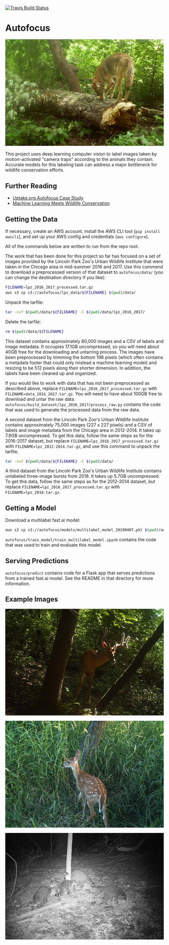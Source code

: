 [![Travis Build Status](https://img.shields.io/travis/uptake/autofocus.svg?label=travis&logo=travis&branch=master)](https://travis-ci.org/uptake/autofocus)

# Autofocus

![coyote](./gallery/coyote1.jpg)

This project uses deep learning computer vision to label images taken by motion-activated "camera traps" according to the animals they contain. Accurate models for this labeling task can address a major bottleneck for wildlife conservation efforts.

## Further Reading

- [Uptake.org Autofocus Case Study](https://www.uptake.org/impact/special-projects)
- [Machine Learning Meets Wildlife Conservation](https://www.lpzoo.org/blog/machine-learning-meets-wildlife-conservation)

## Getting the Data

If necessary, create an AWS account, install the AWS CLI tool (`pip install awscli`), and set up your AWS config and credentials (`aws configure`).

All of the commands below are written to run from the repo root.

The work that has been done for this project so far has focused on a set of images provided by the Lincoln Park Zoo's Urban Wildlife Institute that were taken in the Chicago area in mid-summer 2016 and 2017. Use this commend to download a preprocessed version of that dataset to `autofocus/data/` (you can change the destination directory if you like):

```bash
FILENAME=lpz_2016_2017_processed.tar.gz
aws s3 cp s3://autofocus/lpz_data/${FILENAME} $(pwd)/data/
```

Unpack the tarfile:

```bash
tar -xvf $(pwd)/data/${FILENAME} -C $(pwd)/data/lpz_2016_2017/ 
```

Delete the tarfile:

```bash
rm $(pwd)/data/${FILENAME}
```

This dataset contains approximately 80,000 images and a CSV of labels and image metadata. It occupies 17.1GB uncompressed, so you will need about 40GB free for the downloading and untarring process. The images have been preprocessed by trimming the bottom 198 pixels (which often contains a metadata footer that could only mislead a machine learning model) and resizing to be 512 pixels along their shorter dimension. In addition, the labels have been cleaned up and organized.

If you would like to work with data that has not been preprocessed as described above, replace `FILENAME=lpz_2016_2017_processed.tar.gz` with `FILENAME=data_2016_2017.tar.gz`. You will need to have about 100GB free to download and untar the raw data. `autofocus/build_dataset/lpz_2016_2017/process_raw.py` contains the code that was used to generate the processed data from the raw data.

A second dataset from the Lincoln Park Zoo's Urban Wildlife Institute contains approximately 75,000 images (227 x 227 pixels) and a CSV of labels and image metadata from the Chicago area in 2012-2014. It takes up 7.9GB uncompressed. To get this data, follow the same steps as for the 2016-2017 dataset, but replace `FILENAME=lpz_2016_2017_processed.tar.gz` with `FILENAME=lpz_2012-2014.tar.gz`, and use this command to unpack the tarfile.

```bash
tar -xvf $(pwd)/data/${FILENAME} -C $(pwd)/data/
```

A third dataset from the Lincoln Park Zoo's Urban Wildlife Institute contains unlabeled three-image bursts from 2018. It takes up 5.7GB uncompressed. To get this data, follow the same steps as for the 2012-2014 dataset, but replace `FILENAME=lpz_2016_2017_processed.tar.gz` with `FILENAME=lpz_2018.tar.gz`.

## Getting a Model

Download a multilabel fast.ai model: 

```bash
aws s3 cp s3://autofocus/models/multilabel_model_20190407.pkl $(pwd)/autofocus/predict/models
```

`autofocus/train_model/train_multilabel_model.ipynb` contains the code that was used to train and evaluate this model.

## Serving Predictions

`autofocus/predict` contains code for a Flask app that serves predictions from a trained fast.ai model. See the README in that directory for more information.

## Example Images

![buck](./gallery/buck.jpeg)

![fawn](./gallery/fawn.jpeg)

![racoons](./gallery/racoons.jpeg)
